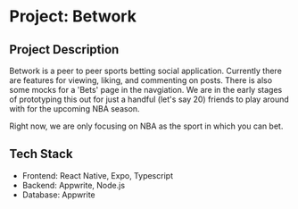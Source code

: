 # Project: Betwork

## Project Description

Betwork is a peer to peer sports betting social application. Currently there are features for viewing, liking, and commenting on posts. There is also some mocks for a 'Bets' page in the navgiation. We are in the early stages of prototyping this out for just a handful (let's say 20) friends to play around with for the upcoming NBA season.

Right now, we are only focusing on NBA as the sport in which you can bet.

## Tech Stack

- Frontend: React Native, Expo, Typescript
- Backend: Appwrite, Node.js
- Database: Appwrite
